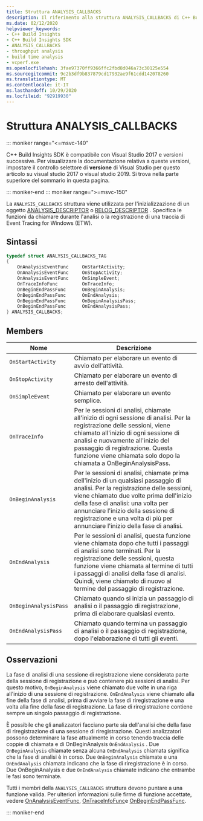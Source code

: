 ```yaml
---
title: Struttura ANALYSIS_CALLBACKS
description: Il riferimento alla struttura ANALYSIS_CALLBACKS di C++ Build Insights SDK.
ms.date: 02/12/2020
helpviewer_keywords:
- C++ Build Insights
- C++ Build Insights SDK
- ANALYSIS_CALLBACKS
- throughput analysis
- build time analysis
- vcperf.exe
ms.openlocfilehash: 3fae97370ff9366ffc2fbd8d046a73c30125e554
ms.sourcegitcommit: 9c2b3df9b837879cd17932ae9f61cdd142078260
ms.translationtype: MT
ms.contentlocale: it-IT
ms.lasthandoff: 10/29/2020
ms.locfileid: "92919930"
---
```

# <a name="analysis_callbacks-structure"></a>Struttura ANALYSIS_CALLBACKS

::: moniker range="<=msvc-140"

C++ Build Insights SDK è compatibile con Visual Studio 2017 e versioni successive. Per visualizzare la documentazione relativa a queste versioni, impostare il controllo selettore di **versione** di Visual Studio per questo articolo su visual studio 2017 o visual studio 2019. Si trova nella parte superiore del sommario in questa pagina.

::: moniker-end
::: moniker range=">=msvc-150"

La `ANALYSIS_CALLBACKS` struttura viene utilizzata per l'inizializzazione di un oggetto [ANALYSIS_DESCRIPTOR](analysis-descriptor-struct.md) o [RELOG_DESCRIPTOR](relog-descriptor-struct.md) . Specifica le funzioni da chiamare durante l'analisi o la registrazione di una traccia di Event Tracing for Windows (ETW).

## <a name="syntax"></a>Sintassi

```cpp
typedef struct ANALYSIS_CALLBACKS_TAG
{
    OnAnalysisEventFunc     OnStartActivity;
    OnAnalysisEventFunc     OnStopActivity;
    OnAnalysisEventFunc     OnSimpleEvent;
    OnTraceInfoFunc         OnTraceInfo;
    OnBeginEndPassFunc      OnBeginAnalysis;
    OnBeginEndPassFunc      OnEndAnalysis;
    OnBeginEndPassFunc      OnBeginAnalysisPass;
    OnBeginEndPassFunc      OnEndAnalysisPass;
} ANALYSIS_CALLBACKS;
```

## <a name="members"></a>Members

| Nome | Descrizione |
|--|--|
| `OnStartActivity` | Chiamato per elaborare un evento di avvio dell'attività. |
| `OnStopActivity` | Chiamato per elaborare un evento di arresto dell'attività. |
| `OnSimpleEvent` | Chiamato per elaborare un evento semplice. |
| `OnTraceInfo` | Per le sessioni di analisi, chiamate all'inizio di ogni sessione di analisi. Per la registrazione delle sessioni, viene chiamato all'inizio di ogni sessione di analisi e nuovamente all'inizio del passaggio di registrazione. Questa funzione viene chiamata solo dopo la chiamata a OnBeginAnalysisPass. |
| `OnBeginAnalysis` | Per le sessioni di analisi, chiamate prima dell'inizio di un qualsiasi passaggio di analisi. Per la registrazione delle sessioni, viene chiamato due volte prima dell'inizio della fase di analisi: una volta per annunciare l'inizio della sessione di registrazione e una volta di più per annunciare l'inizio della fase di analisi. |
| `OnEndAnalysis` | Per le sessioni di analisi, questa funzione viene chiamata dopo che tutti i passaggi di analisi sono terminati. Per la registrazione delle sessioni, questa funzione viene chiamata al termine di tutti i passaggi di analisi della fase di analisi. Quindi, viene chiamato di nuovo al termine del passaggio di registrazione. |
| `OnBeginAnalysisPass` | Chiamato quando si inizia un passaggio di analisi o il passaggio di registrazione, prima di elaborare qualsiasi evento. |
| `OnEndAnalysisPass` | Chiamato quando termina un passaggio di analisi o il passaggio di registrazione, dopo l'elaborazione di tutti gli eventi. |

## <a name="remarks"></a>Osservazioni

La fase di analisi di una sessione di registrazione viene considerata parte della sessione di registrazione e può contenere più sessioni di analisi. Per questo motivo, `OnBeginAnalysis` viene chiamato due volte in una riga all'inizio di una sessione di registrazione. `OnEndAnalysis` viene chiamato alla fine della fase di analisi, prima di avviare la fase di riregistrazione e una volta alla fine della fase di registrazione. La fase di riregistrazione contiene sempre un singolo passaggio di registrazione.

È possibile che gli analizzatori facciano parte sia dell'analisi che della fase di riregistrazione di una sessione di riregistrazione. Questi analizzatori possono determinare la fase attualmente in corso tenendo traccia delle coppie di chiamata e di OnBeginAnalysis `OnEndAnalysis` . Due `OnBeginAnalysis` chiamate senza alcuna `OnEndAnalysis` chiamata significa che la fase di analisi è in corso. Due `OnBeginAnalysis` chiamate e una `OnEndAnalysis` chiamata indicano che la fase di riregistrazione è in corso. Due OnBeginAnalysis e due `OnEndAnalysis` chiamate indicano che entrambe le fasi sono terminate.

Tutti i membri della `ANALYSIS_CALLBACKS` struttura devono puntare a una funzione valida. Per ulteriori informazioni sulle firme di funzione accettate, vedere [OnAnalysisEventFunc](on-analysis-event-func-typedef.md), [OnTraceInfoFunc](on-trace-info-func-typedef.md)e [OnBeginEndPassFunc](on-begin-end-pass-func-typedef.md).

::: moniker-end
